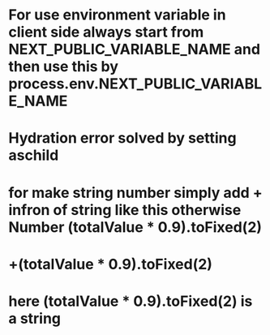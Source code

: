 # For use environment variable in client side always start from NEXT_PUBLIC_VARIABLE_NAME and then use this by process.env.NEXT_PUBLIC_VARIABLE_NAME

# Hydration error solved by setting aschild

<Dialog>
      <DialogTrigger asChild>Add to Cart</DialogTrigger>
      <DialogContent>
        <DialogHeader>
          <DialogTitle>Are you absolutely sure?</DialogTitle>
          <DialogDescription>
            This action cannot be undone. This will permanently delete your
            account and remove your data from our servers.
          </DialogDescription>
        </DialogHeader>
      </DialogContent>
 </Dialog>

# for make string number simply add + infron of string like this otherwise Number (totalValue \* 0.9).toFixed(2)

# +(totalValue \* 0.9).toFixed(2)

# here (totalValue \* 0.9).toFixed(2) is a string
